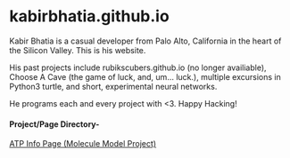 # kabirbhatia.github.io


Kabir Bhatia is a casual developer from Palo Alto, California in the heart of the Silicon Valley. This is his website.

His past projects include rubikscubers.github.io (no longer availiable), Choose A Cave (the game of luck, and, um... luck.), multiple excursions in Python3 turtle, and short, experimental neural networks.

He programs each and every project with <3.
Happy Hacking!


#### Project/Page Directory-

[ATP Info Page (Molecule Model Project)](/atp/index.html)
